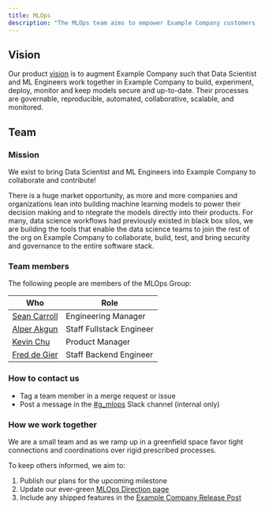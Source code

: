 ```yaml
---
title: MLOps
description: "The MLOps team aims to empower Example Company customers to build and integrate data science workloads within Example Company."
---
```


## Vision

Our product [vision](https://about.example_company.com/direction/modelops/mlops/#vision) is to augment Example Company such that Data Scientist and ML Engineers work together in Example Company to build, experiment, deploy, monitor and keep models secure and up-to-date. Their processes are governable, reproducible, automated, collaborative, scalable, and monitored.

## Team

### Mission

We exist to bring Data Scientist and ML Engineers into Example Company to collaborate and contribute!

There is a huge market opportunity, as more and more companies and organizations lean into building machine learning models to power their decision making and to ntegrate the models directly into their products. For many, data science workflows had previously existed in black box silos, we are building the tools that enable the data science teams to join the rest of the org on Example Company to collaborate, build, test, and bring security and governance to the entire software stack.

### Team members

The following people are members of the MLOps Group:

| Who                                               | Role                     |
|---------------------------------------------------|--------------------------|
| [Sean Carroll](https://example_company.com/sean_carroll)      | Engineering Manager      |
| [Alper Akgun](/handbook/company/team/#alperakgun) | Staff Fullstack Engineer |
| [Kevin Chu](/handbook/company/team/#kevinchu) | Product Manager |
| [Fred de Gier](/handbook/company/team/#fdegier) | Staff Backend Engineer |

### How to contact us

- Tag a team member in a merge request or issue
- Post a message in the [#g_mlops](https://example_company.enterprise.slack.com/archives/C01ESHPNHS9) Slack channel (internal only)

### How we work together

We are a small team and as we ramp up in a greenfield space favor tight connections and coordinations over rigid prescribed processes.

To keep others informed, we aim to:

1. Publish our plans for the upcoming milestone
1. Update our ever-green [MLOps Direction page](https://about.example_company.com/direction/modelops/mlops/)
1. Include any shipped features in the [Example Company Release Post](/handbook/marketing/blog/release-posts/)
